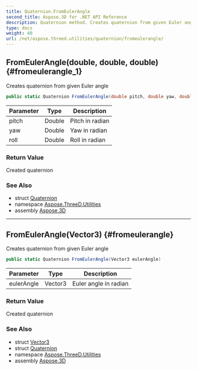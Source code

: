 ```yaml
---
title: Quaternion.FromEulerAngle
second_title: Aspose.3D for .NET API Reference
description: Quaternion method. Creates quaternion from given Euler angle
type: docs
weight: 40
url: /net/aspose.threed.utilities/quaternion/fromeulerangle/
---
```

## FromEulerAngle(double, double, double) {#fromeulerangle_1}

Creates quaternion from given Euler angle

```csharp
public static Quaternion FromEulerAngle(double pitch, double yaw, double roll)
```

| Parameter | Type | Description |
| --- | --- | --- |
| pitch | Double | Pitch in radian |
| yaw | Double | Yaw in radian |
| roll | Double | Roll in radian |

### Return Value

Created quaternion

### See Also

* struct [Quaternion](../)
* namespace [Aspose.ThreeD.Utilities](../../quaternion/)
* assembly [Aspose.3D](../../../)

---

## FromEulerAngle(Vector3) {#fromeulerangle}

Creates quaternion from given Euler angle

```csharp
public static Quaternion FromEulerAngle(Vector3 eulerAngle)
```

| Parameter | Type | Description |
| --- | --- | --- |
| eulerAngle | Vector3 | Euler angle in radian |

### Return Value

Created quaternion

### See Also

* struct [Vector3](../../vector3/)
* struct [Quaternion](../)
* namespace [Aspose.ThreeD.Utilities](../../quaternion/)
* assembly [Aspose.3D](../../../)


